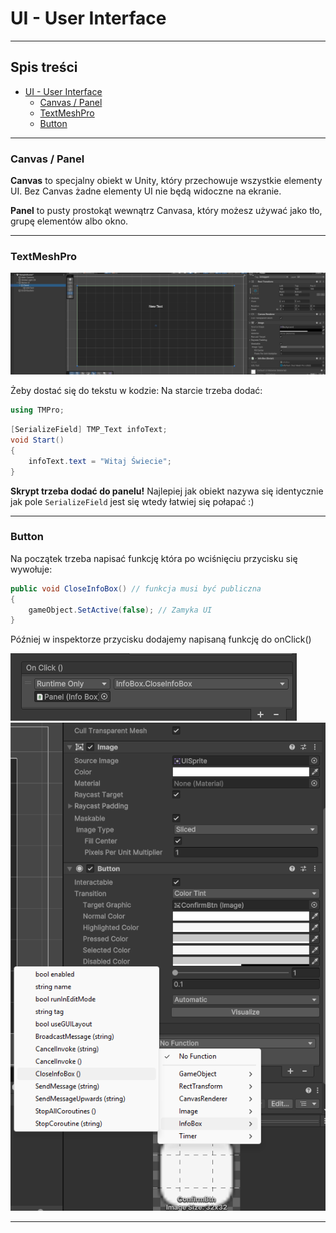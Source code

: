 # UI - User Interface

---
## Spis treści
- [UI - User Interface](#ui---user-interface.md)
  - [Canvas / Panel](#canvas--panel)
  - [TextMeshPro](#textmeshpro)
  - [Button](#button)

---
### Canvas / Panel
**Canvas** to specjalny obiekt w Unity, który przechowuje wszystkie elementy UI. Bez Canvas żadne elementy UI nie będą widoczne na ekranie.

**Panel** to pusty prostokąt wewnątrz Canvasa, który możesz używać jako tło, grupę elementów albo okno.

---
### TextMeshPro

![Text](ss/UItext.png)

Żeby dostać się do tekstu w kodzie:
Na starcie trzeba dodać:

```csharp
using TMPro;
```
```csharp
[SerializeField] TMP_Text infoText;
void Start()
{
    infoText.text = "Witaj Świecie";
}
```
**Skrypt trzeba dodać do panelu!**
Najlepiej jak obiekt nazywa się identycznie jak pole `SerializeField` jest się wtedy łatwiej się połapać :)

---
### Button
Na początek trzeba napisać funkcję która po wciśnięciu przycisku się wywołuje:
```csharp
public void CloseInfoBox() // funkcja musi być publiczna
{
    gameObject.SetActive(false); // Zamyka UI
}
```
Później w inspektorze przycisku dodajemy napisaną funkcję do onClick()

![onClick](ss/onClick.png)
![funkcja](ss/closeInfoBox.png)

---
### 